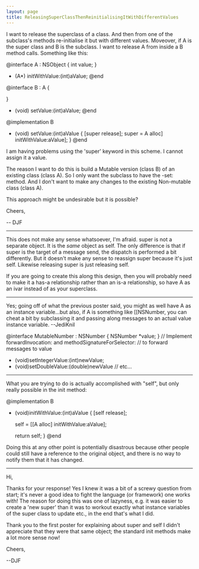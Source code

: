 ```yaml
---
layout: page
title: ReleasingSuperClassThenReinitialisingItWithDifferentValues
---
```


I want to release the superclass of a class. And then from one of the subclass's methods re-initialise it but with different values. Moveover, if A is the super class and B is the subclass. I want to release A from inside a B method calls. Something like this:

    

@interface A : NSObject
{
   int value;
}
- (A*) initWithValue:(int)aValue;
@end

@interface B : A
{
  
}
- (void) setValue:(int)aValue;
@end

@implementation B
- (void) setValue:(int)aValue
{
    [super release];
    super = A alloc] initWithValue:aValue];
}
@end



I am having problems using the 'super' keyword in this scheme. I cannot assign it a value.

The reason I want to do this is build a Mutable version (class B) of an existing class (class A). So I only want the subclass to have the -set: method. And I don't want to make any changes to the existing Non-mutable class (class A).

This approach might be undesirable but it is possible?

Cheers,

-- DJF

----
This does not make any sense whatsoever, I'm afraid.     super is not a separate object. It is the *same* object as     self. The only difference is that if     super is the target of a message send, the dispatch is performed a bit differently. But it doesn't make any sense to reassign     super because it's just     self. Likewise releasing     super is just releasing     self.

If you are going to create this along this design, then you will probably need to make it a has-a relationship rather than an is-a relationship, so have A as an ivar instead of as your superclass.

----
Yes; going off of what the previous poster said, you might as well have A as an instance variable...but also, if A is something like [[NSNumber, you can cheat a bit by subclassing it and passing along messages to an actual value instance variable. --JediKnil
    
@interface MutableNumber : NSNumber {
    NSNumber *value;
}
// Implement forwardInvocation: and methodSignatureForSelector:
// to forward messages to value
- (void)setIntegerValue:(int)newValue;
- (void)setDoubleValue:(double)newValue
// etc...


----
What you are trying to do is actually accomplished with "self", but only really possible in the init method:

    

@implementation B
- (void)initWithValue:(int)aValue
{
    [self release];
    
    self = [[A alloc] initWithValue:aValue];

    return self;
}
@end



Doing this at any other point is potentially disastrous because other people could still have a reference to the original object, and there is no way to notify them that it has changed.

----

Hi,

Thanks for your response! Yes I knew it was a bit of a screwy question from start; it's never a good idea to fight the language (or framework) one works with! The reason for doing this was one of lazyness, e.g. it was easier to create a 'new super' than it was to workout exactly what instance variables of the super class to update etc., in the end that's what I did.

Thank you to the first poster for explaining about     super and     self I didn't appreciate that they were that same object; the standard init methods make a lot more sense now!

Cheers,

--DJF

